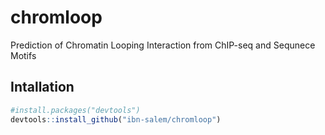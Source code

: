 # chromloop
Prediction of Chromatin Looping Interaction from ChIP-seq and Sequnece Motifs

## Intallation

```R
#install.packages("devtools")
devtools::install_github("ibn-salem/chromloop")
```

